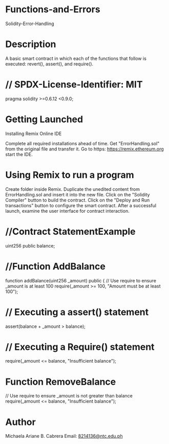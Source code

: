 # Functions-and-Errors
Solidity-Error-Handling

# Description
A basic smart contract in which each of the functions that follow is executed: revert(), assert(), and require().

# // SPDX-License-Identifier: MIT
pragma solidity >=0.6.12 <0.9.0;

# Getting Launched
Installing Remix Online IDE

Complete all required installations ahead of time.
Get "ErrorHandling.sol" from the original file and transfer it.
Go to https: https://remix.ethereum.org start the IDE.

# Using Remix to run a program
Create folder inside Remix.
Duplicate the unedited content from ErrorHandling.sol and insert it into the new file.
Click on the "Solidity Compiler" button to build the contract.
Click on the "Deploy and Run transactions" button to configure the smart contract.
After a successful launch, examine the user interface for contract interaction.

# //Contract StatementExample 
uint256 public balance;

# //Function AddBalance
 function addBalance(uint256 _amount) public {
        // Use require to ensure _amount is at least 100
        require(_amount >= 100, "Amount must be at least 100");

# // Executing a assert() statement
assert(balance + _amount > balance);

# // Executing a Require() statement
require(_amount <= balance, "Insufficient balance");

# Function RemoveBalance
// Use require to ensure _amount is not greater than balance
        require(_amount <= balance, "Insufficient balance");

# Author
Michaela Ariane B. Cabrera Email: 8214136@ntc.edu.ph










